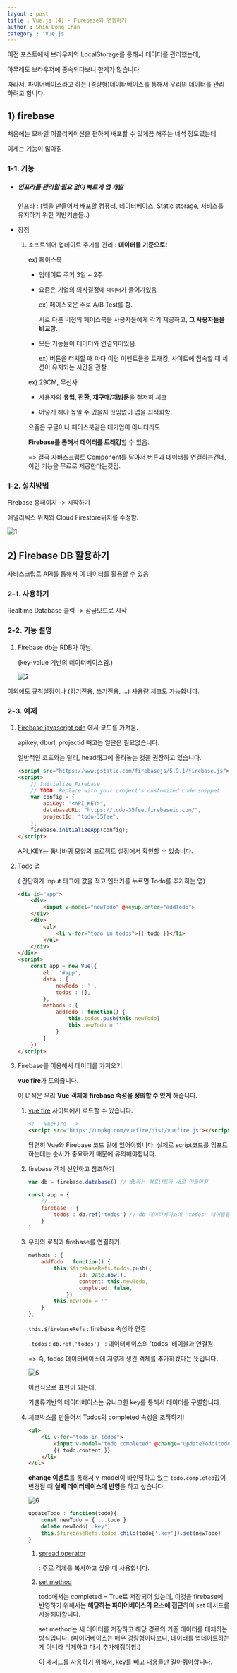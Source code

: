 ```yaml
---
layout : post
title : Vue.js (4) - Firebase와 연동하기 
author : Shin Dong Chan
category : 'Vue.js'
---
```


이전 포스트에서 브라우저의 LocalStorage를 통해서 데이터를 관리했는데,

아무래도 브라우저에 종속되다보니 한계가 많습니다.

따라서, 파이어베이스라고 하는 (경량형)데이터베이스를 통해서 우리의 데이터를 관리하려고 합니다.

## 1) firebase

처음에는 모바일 어플리케이션을 편하게 배포할 수 있게끔 해주는 녀석 정도였는데

이제는 기능이 많아짐.

### 1-1. 기능

- ##### 인프라를 관리할 필요 없이 빠르게 앱 개발

  인프라 : (앱을 만들어서 배포할 컴퓨터, 데이터베이스, Static storage, 서비스를 유지하기 위한 기반기술들..)

- 장점

  1. 소프트웨어 업데이트 주기를 관리 : **데이터를 기준으로!**

     

     ex) 페이스북

     - 업데이트 주기 3일 ~ 2주

     - 요즘은 기업의 의사결정에 `데이터`가 들어가있음

       ex) 페이스북은 주로 A/B Test를 함.

       서로 다른 버전의 페이스북을 사용자들에게 각기 제공하고, **그 사용자들을 비교**함.

     - 모든 기능들이 데이터와 연결되어있음.

       ex) 버튼을 터치할 때 마다 이런 이벤트들을 트래킹, 사이트에 접속할 때 세션이 유지되는 시간을 관찰...

     

     ex) 29CM, 무신사

     - 사용자의 **유입, 전환, 재구매/재방문**을 철저히 체크

     - 어떻게 해야 높일 수 있을지 끊임없이 앱을 최적화함.

     

     요즘은 구글이나 페이스북같은 대기업이 아니더라도

     **Firebase를 통해서 데이터를 트래킹**할 수 있음. 

     => 결국 자바스크립트 Component를 달아서 버튼과 데이터를 연결하는건데, 이런 기능을 무료로 제공한다는것임.

### 1-2. 설치방법

Firebase 홈페이지 -> 시작하기

애널리틱스 위치와 Cloud Firestore위치를 수정함.

![1](https://user-images.githubusercontent.com/37765338/57360608-7e178280-71b5-11e9-810c-0b4896314ea6.png)





## 2) Firebase DB 활용하기

자바스크립트 API를 통해서 이 데이터를 활용할 수 있음

### 2-1. 사용하기

Realtime Database 클릭 -> 잠금모드로 시작

### 2-2. 기능 설명

1. Firebase db는 RDB가 아님.

   (key-value 기반의 데이터베이스임.)

   ![2](https://user-images.githubusercontent.com/37765338/57360609-7e178280-71b5-11e9-9f92-ba3506ef523c.png)

이외에도 규칙설정이나 (읽기전용, 쓰기전용, ...) 사용량 체크도 가능합니다.



### 2-3. 예제

1. [Firebase javascript cdn](<https://firebase.google.com/docs/web/setup?hl=ko>) 에서 코드를 가져옴.

   apikey, dburl, projectid 빼고는 일단은 필요없습니다.

   일반적인 코드와는 달리, head태그에 올려놓는 것을 권장하고 있습니다.

   ```html
   <script src="https://www.gstatic.com/firebasejs/5.9.1/firebase.js"></script>
   <script>
       // Initialize Firebase
       // TODO: Replace with your project's customized code snippet
       var config = {
           apiKey: "<API_KEY>",
           databaseURL: "https://todo-35fee.firebaseio.com/",
           projectId: "todo-35fee",
       };
       firebase.initializeApp(config);
   </script>
   ```

   API_KEY는 톱니바퀴 모양의 프로젝트 설정에서 확인할 수 있습니다.

2. Todo 앱

   ( 간단하게 input 태그에 값을 적고 엔터키를 누르면 Todo를 추가하는 앱)

   ```html
   <div id="app">
       <div>
           <input v-model="newTodo" @keyup.enter="addTodo">
       </div>
       <div>
           <ul>
               <li v-for="todo in todos">{{ todo }}</li>
           </ul>
       </div>
   </div>
   <script>
       const app = new Vue({
           el : '#app',
           data : {
               newTodo : '',
               todos : [],
           },
           methods : {
               addTodo : function() {
                   this.todos.push(this.newTodo)
                   this.newTodo = ''
               }
           }
       })
   </script>
   ```

3. Firebase를 이용해서 데이터를 가져오기.

   **vue fire**가 도와줍니다.

   이 녀석은 우리 **Vue 객체에 firebase 속성을 정의할 수 있게** 해줍니다.

   1. [vue fire](<https://www.npmjs.com/package/vuefire>) 사이트에서 로드할 수 있습니다.

      ```html
      <!-- VueFire -->
      <script src="https://unpkg.com/vuefire/dist/vuefire.js"></script> 
      ```

      당연히 Vue와 Firebase 코드 밑에 있어야합니다. 실제로 script코드를 임포트하는데는 순서가 중요하기 때문에 유의해야합니다.

   2. firebase 객체 선언하고 참조하기

      ```javascript
      var db = firebase.database() // db라는 컴포넌트가 새로 만들어짐
      
      const app = {
          //...
          firebase : {
              todos : db.ref('todos') // db 데이터베이스에 'todos' 테이블을 참조하기 위한 코드임.
          }
      }
      ```

   3. 우리의 로직과 firebase를 연결하기.

      ```javascript
      methods : {
          addTodo : function() {
              this.$firebaseRefs.todos.push({
                      id: Date.now(),
                      content: this.newTodo,
                      completed: false,
                  })
              this.newTodo = ''
          }
      },
      ```

      `this.$firebaseRefs` : firebase 속성과 연결

      `.todos` : `db.ref('todos') ` : 데이터베이스의 'todos' 테이블과 연결됨.

      => 즉, todos 데이터베이스에 저렇게 생긴 객체를 추가하겠다는 뜻입니다.

      ![5](https://user-images.githubusercontent.com/37765338/57360610-7eb01900-71b5-11e9-93ce-ae288e31e1fc.png)

      이런식으로 표현이 되는데,

      키밸류기반의 데이터베이스는 유니크한 key를 통해서 데이터를 구별합니다.

   4. 체크박스를 만들어서 Todos의 completed 속성을 조작하기!

      ```html
      <ul>
          <li v-for="todo in todos">
              <input v-model="todo.completed" @change="updateTodo(todo)" type="checkbox">
              {{ todo.content }}
          </li>
      </ul>
      ```

      **change 이벤트**를 통해서 v-model이 바인딩하고 있는 `todo.completed`값이 변경될 때 **실제 데이터베이스에 반영**을 하고 싶습니다.

      ![6](https://user-images.githubusercontent.com/37765338/57360639-97203380-71b5-11e9-8240-f9cd382dcde5.png)

      ```javascript
      updateTodo : function(todo){
          const newTodo = { ...todo }
          delete newTodo['.key']
          this.$firebaseRefs.todos.child(todo['.key']).set(newTodo)
      }
      ```

      1. [spread operator]([https://developer.mozilla.org/ko/docs/Web/JavaScript/Reference/Operators/Spread_syntax#%EA%B0%9D%EC%B2%B4_%EB%A6%AC%ED%84%B0%EB%9F%B4%EC%97%90%EC%84%9C%EC%9D%98_Spread](https://developer.mozilla.org/ko/docs/Web/JavaScript/Reference/Operators/Spread_syntax#객체_리터럴에서의_Spread))

         : 주로 객체를 복사하고 싶을 때 사용합니다.

      2. [set method](<https://firebase.google.com/docs/database/admin/save-data>)
        
         todo에서는 completed = True로 저장되어 있는데,
         이것을 firebase에 반영하기 위해서는 **해당하는 파이어베이스의 요소에 접근**하여 set 메서드를 사용해야합니다.
         
         set method는 새 데이터를 저장하고 해당 경로의 기존 데이터를 대체하는 방식입니다.
         (파이어베이스는 매우 경량형이다보니, 데이터를 업데이트하는게 아니라 삭제하고 다시 추가해줘야함.)
         
         이 메서드를 사용하기 위해서, key를 빼고 내용물만 갈아줘야합니다.
        

        
   

   


